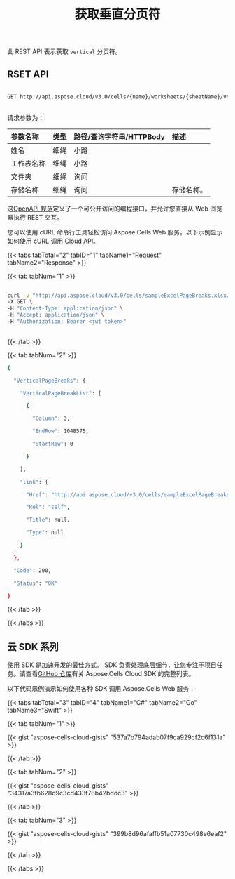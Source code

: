 ﻿---
title: 获取垂直分页符
second_title: Aspose.Cells Cloud Documen
linktitle: 获取垂直分页符
type: docs
url: /zh/page-breaks/get-vertical-page-breaks/
aliases: [/get-vertical-page-breaks-inside-worksheet/]
keywords: Add a page break in an Excel worksheet
description: Aspose.Cells Cloud REST API 支持在 Excel 工作表中添加分页符。 SDK支持多种开发语言。它们包括 Android、C#、Go、Java、NodeJS、Perl、PHP、Python、Ruby 和 swift
weight: 20
---
此 REST API 表示获取 `vertical` 分页符。
 
## RSET API
 
```bash
 
GET http://api.aspose.cloud/v3.0/cells/{name}/worksheets/{sheetName}/verticalpagebreaks
 
```
请求参数为：
 
|参数名称|类型|路径/查询字符串/HTTPBody|描述|
|:- |:- |:- |:- |
|姓名|细绳|小路||
|工作表名称|细绳|小路||
|文件夹|细绳|询问||
|存储名称|细绳|询问|存储名称。|
 
这[OpenAPI 规范](https://apireference.aspose.cloud/cells/#/PageBreaks/GetVerticalPageBreaks)定义了一个可公开访问的编程接口，并允许您直接从 Web 浏览器执行 REST 交互。
 
您可以使用 cURL 命令行工具轻松访问 Aspose.Cells Web 服务。以下示例显示如何使用 cURL 调用 Cloud API。
 
{{< tabs tabTotal="2" tabID="1" tabName1="Request" tabName2="Response" >}}
 
{{< tab tabNum="1" >}}
 
```bash
 
curl -v "http://api.aspose.cloud/v3.0/cells/sampleExcelPageBreaks.xlsx/worksheets/Sheet1/verticalpagebreaks" \
-X GET \
-H "Content-Type: application/json" \
-H "Accept: application/json" \
-H "Authorization: Bearer <jwt token>"
 
```
 
{{< /tab >}}
 
{{< tab tabNum="2" >}}
 
```bash
{

  "VerticalPageBreaks": {

    "VerticalPageBreakList": [

      {

        "Column": 3,

        "EndRow": 1048575,

        "StartRow": 0

      }

    ],

    "link": {

      "Href": "http://api.aspose.cloud/v3.0/cells/sampleExcelPageBreaks.xlsx/worksheets/Sheet1/VerticalPageBreaks",

      "Rel": "self",

      "Title": null,

      "Type": null

    }

  },

  "Code": 200,

  "Status": "OK"

}
```
 
{{< /tab >}}
 
{{< /tabs >}}
 
## 云 SDK 系列
 
使用 SDK 是加速开发的最佳方式。 SDK 负责处理底层细节，让您专注于项目任务。请查看[GitHub 仓库](https://github.com/aspose-cells-cloud)有关 Aspose.Cells Cloud SDK 的完整列表。
 
以下代码示例演示如何使用各种 SDK 调用 Aspose.Cells Web 服务：
 

{{< tabs tabTotal="3" tabID="4" tabName1="C#" tabName2="Go" tabName3="Swift" >}}

{{< tab tabNum="1" >}}

{{< gist "aspose-cells-cloud-gists" "537a7b794adab07f9ca929cf2c6f131a" >}}

{{< /tab >}}

{{< tab tabNum="2" >}}

{{< gist "aspose-cells-cloud-gists" "34317a3fb628d9c3cd433f78b42bddc3" >}}

{{< /tab >}}

{{< tab tabNum="3" >}}

{{< gist "aspose-cells-cloud-gists" "399b8d96afaffb51a07730c498e6eaf2" >}}

{{< /tab >}}

{{< /tabs >}}
